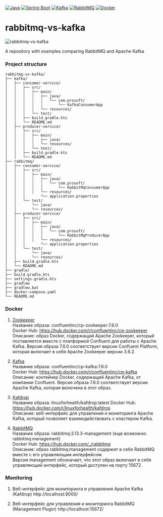 [![Java](https://img.shields.io/badge/Java-E43222??style=for-the-badge&logo=openjdk&logoColor=FFFFFF)](https://www.java.com/)
[![Spring Boot](https://img.shields.io/badge/Spring_Boot-FFFFFF??style=for-the-badge&logo=Spring)](https://spring.io/projects/spring-boot/)
[![Kafka](https://img.shields.io/badge/Kafka-000000??style=for-the-badge&logo=apachekafka)](https://kafka.apache.org/)
[![RabbitMQ](https://img.shields.io/badge/RabbitMQ-FFFFFF??style=for-the-badge&logo=rabbitmq)](https://www.rabbitmq.com/)
[![Docker](https://img.shields.io/badge/Docker-0E2B62??style=for-the-badge&logo=Docker&logoColor=FFFFFF)](https://www.docker.com/)
# rabbitmq-vs-kafka
<img src="https://i.postimg.cc/3wNP1LsR/Rabbit-MQ-vs-Kafka.png" alt="rabbitmq-vs-kafka" />

A repository with examples comparing RabbitMQ and Apache Kafka

### Project structure
```
rabbitmq-vs-kafka/
├── kafka/
│   ├── consumer-service/
│   │   ├── src/
│   │   │   ├── main/
│   │   │   │   ├── java/
│   │   │   │   │   └── com.prosoft/
│   │   │   │   │       └── KafkaConsumerApp
│   │   │   │   └── resources/
│   │   │   └── test/
│   │   ├── build.gradle.kts
│   │   └── README.md
│   ├── producer-service/
│   │   ├── src/
│   │   │   ├── main/
│   │   │   │   ├── java/
│   │   │   │   └── resources/
│   │   │   └── test/
│   │   ├── build.gradle.kts
│   │   └── README.md
├── rabbitmq/
│   ├── consumer-service/
│   │   ├── src/
│   │   │   ├── main/
│   │   │   │   ├── java/
│   │   │   │   │   └── com.prosoft/
│   │   │   │   │       └── RabbitMqConsumerApp
│   │   │   │   └── resources/
│   │   │       └── application.properties
│   │   └── test/
│   │       └── java/
│   │       └── resources/
│   ├── producer-service/
│   │   ├── src/
│   │   │   ├── main/
│   │   │   │   ├── java/
│   │   │   │   │   └── com.prosoft/
│   │   │   │   │       └── RabbitMqProducerApp
│   │   │   │   └── resources/
│   │   │       └── application.properties
│   │   └── test/
│   │       └── java/
│   │       └── resources/
│   ├── build.gradle.kts
│   └── README.md
├── gradle/
├── build.gradle.kts
├── settings.gradle.kts
├── gradlew
├── gradlew.bat
├── docker-compose.yaml
└── README.md
```

### Docker


1. [Zookeeper](https://zookeeper.apache.org/)  
Название образа: confluentinc/cp-zookeeper:7.6.0  
Docker Hub: https://hub.docker.com/r/confluentinc/cp-zookeeper  
Описание: образ Docker, содержащий Apache Zookeeper, который поставляется вместе с платформой Confluent для работы с Apache Kafka. 
Версия образа 7.6.0 соответствует версии Confluent Platform, которая включает в себя Apache Zookeeper версии 3.6.2.  

  
2. [Kafka](https://kafka.apache.org/)  
Название образа: confluentinc/cp-kafka:7.6.0  
Docker Hub: https://hub.docker.com/r/confluentinc/cp-kafka  
Описание: контейнер Docker, содержащий Apache Kafka, от компании Confluent. Версия образа 7.6.0 соответствует версии 
Apache Kafka, которая включена в этот образ.  


3. [Kafdrop](https://github.com/obsidiandynamics/kafdrop)  
Название образа: linuxforhealth/kafdrop:latest
Docker Hub: https://hub.docker.com/r/linuxforhealth/kafdrop  
Описание: веб-интерфейс для управления и мониторинга Apache Kafka, который позволяет взаимодействовать с кластером Kafka.  

  
4. [RabbitMQ](https://www.rabbitmq.com/)  
Название образа: rabbitmq:3.13.3-management (еще возможно: rabbitmq:management)   
Docker Hub: https://hub.docker.com/_/rabbitmq  
Описание: образ rabbitmq:management содержит в себе RabbitMQ вместе с его управляющим интерфейсом.  
Версия management обозначает, что этот образ включает в себя управляющий интерфейс, который доступен на порту 15672.  

  
### Monitoring


1. Веб-интерфейс для мониторинга и управления Apache Kafka (Kafdrop) http://localhost:9000/  

  
2. Веб-интерфейс для управления и мониторинга RabbitMQ (Management Plugin) http://localhost:15672/ 
  